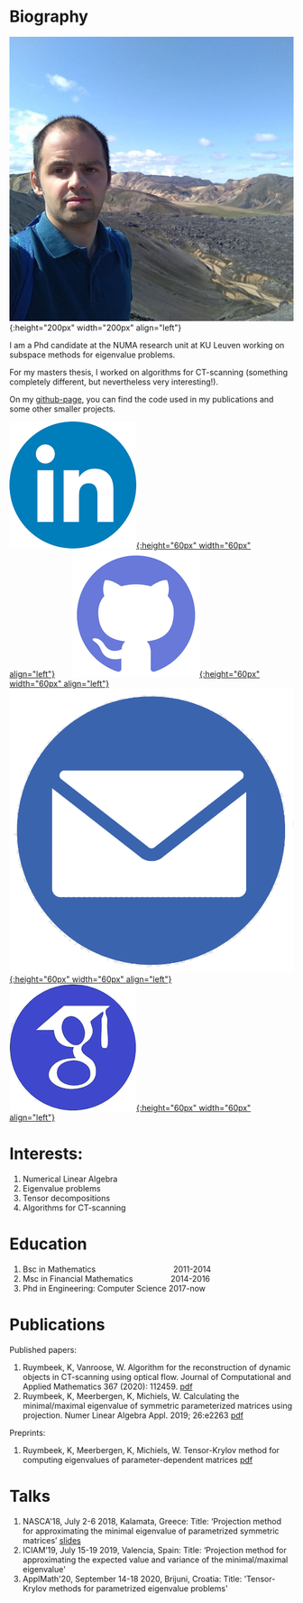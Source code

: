 # Biography

![foto_Koen](afb_fb.png){:height="200px" width="200px" align="left"} 

I am a Phd candidate at the NUMA research unit at KU Leuven working on subspace methods for eigenvalue problems.

For my masters thesis, I worked on algorithms for CT-scanning (something completely different, but nevertheless very interesting!).

On my [github-page](https://github.com/rkuoyemnbeek), you can find the code used in my publications and some other smaller projects.


[![linkedin](linkedin.png){:height="60px" width="60px" align="left"}](https://www.linkedin.com/in/koen-ruymbeek-449673114/) &nbsp;&nbsp;&nbsp;&nbsp;&nbsp;&nbsp; [![github](github-logo.png){:height="60px" width="60px" align="left"}](https://github.com/rkuoyemnbeek) &nbsp;&nbsp;&nbsp;&nbsp;&nbsp;&nbsp;   [![mail](mail.png){:height="60px" width="60px" align="left"}](mailto:koen.ruymbeek@hotmail.com) &nbsp;&nbsp;&nbsp;&nbsp;&nbsp;&nbsp;  [![google_scholar](google_scholar-logo.png){:height="60px" width="60px" align="left"}](https://scholar.google.be/citations?hl=nl&user=u4nZipAAAAAJ)<br/> 


# Interests:
1. Numerical Linear Algebra
2. Eigenvalue problems
3. Tensor decompositions
4. Algorithms for CT-scanning

# Education
1. Bsc in Mathematics &nbsp;&nbsp;&nbsp;&nbsp;&nbsp;&nbsp;&nbsp;&nbsp;&nbsp;&nbsp;&nbsp;&nbsp;&nbsp;&nbsp;&nbsp;&nbsp;&nbsp;&nbsp;&nbsp;&nbsp;&nbsp;&nbsp;&nbsp;&nbsp;&nbsp;&nbsp;&nbsp;&nbsp;&nbsp;&nbsp;&nbsp;&nbsp;&nbsp;                 2011-2014
2. Msc in Financial Mathematics &nbsp;&nbsp;&nbsp;&nbsp;&nbsp;&nbsp;&nbsp;&nbsp;&nbsp;&nbsp;&nbsp;&nbsp;&nbsp;&nbsp;&nbsp;  2014-2016
3. Phd in Engineering: Computer Science   2017-now

# Publications
Published papers:
1. Ruymbeek, K, Vanroose, W. Algorithm for the reconstruction of dynamic objects in CT-scanning using optical flow. Journal of Computational and Applied Mathematics 367 (2020): 112459. [pdf](https://arxiv.org/pdf/1905.00723.pdf)
2. Ruymbeek, K, Meerbergen, K, Michiels, W. Calculating the minimal/maximal eigenvalue of symmetric parameterized matrices using projection. Numer Linear Algebra Appl. 2019; 26:e2263 [pdf](https://arxiv.org/pdf/1904.09923.pdf)

Preprints:
1. Ruymbeek, K, Meerbergen, K, Michiels, W. Tensor-Krylov method for computing eigenvalues of parameter-dependent matrices
[pdf](https://arxiv.org/pdf/2006.07473.pdf)

# Talks
1. NASCA'18, July 2-6 2018, Kalamata, Greece: Title: ‘Projection method for approximating the minimal eigenvalue of parametrized symmetric matrices’ [slides](http://nasca18.math.uoa.gr/fileadmin/nasca18.math.uoa.gr/uploads/talks/talk_Koen_Ruymbeek.pdf)
2. ICIAM’19, July 15-19 2019, Valencia, Spain: Title: ‘Projection method for approximating the expected value and variance of the minimal/maximal eigenvalue'
3. ApplMath'20, September 14-18 2020, Brijuni, Croatia: Title: 'Tensor-Krylov methods for parametrized eigenvalue problems'



<!--- ## Welcome to GitHub Pages

You can use the [editor on GitHub](https://github.com/rkuoyemnbeek/rkuoyemnbeek.github.io/edit/master/index.md) to maintain and preview the content for your website in Markdown files.

Whenever you commit to this repository, GitHub Pages will run [Jekyll](https://jekyllrb.com/) to rebuild the pages in your site, from the content in your Markdown files.

### Markdown

Markdown is a lightweight and easy-to-use syntax for styling your writing. It includes conventions for

```markdown
Syntax highlighted code block

# Header 1
## Header 2
### Header 3

- Bulleted
- List

1. Numbered
2. List

**Bold** and _Italic_ and `Code` text

[Link](url) and ![Image](src)
```

For more details see [GitHub Flavored Markdown](https://guides.github.com/features/mastering-markdown/).

### Jekyll Themes

Your Pages site will use the layout and styles from the Jekyll theme you have selected in your [repository settings](https://github.com/rkuoyemnbeek/rkuoyemnbeek.github.io/settings). The name of this theme is saved in the Jekyll `_config.yml` configuration file.

### Support or Contact

Having trouble with Pages? Check out our [documentation](https://docs.github.com/categories/github-pages-basics/) or [contact support](https://github.com/contact) and we’ll help you sort it out. -->
